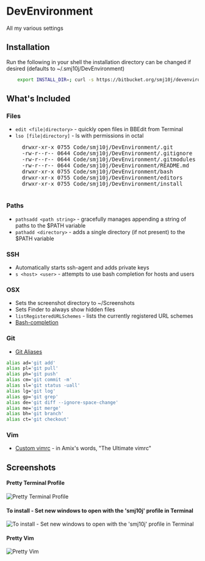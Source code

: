 DevEnvironment
==============

All my various settings

Installation
------------

Run the following in your shell the installation directory can be changed if desired (defaults to ~/.smj10j/DevEnvironment)
```bash 
	export INSTALL_DIR=; curl -s https://bitbucket.org/smj10j/devenvironment/raw/master/install/install.sh | /bin/bash && exit 0
```

What's Included
---------------

### Files ###
- `edit <file|directory>` - quickly open files in BBEdit from Terminal
- `lso [file|directory]` - ls with permissions in octal
	<pre>
	drwxr-xr-x 0755 Code/smj10j/DevEnvironment/.git
	-rw-r--r-- 0644 Code/smj10j/DevEnvironment/.gitignore
	-rw-r--r-- 0644 Code/smj10j/DevEnvironment/.gitmodules
	-rw-r--r-- 0644 Code/smj10j/DevEnvironment/README.md
	drwxr-xr-x 0755 Code/smj10j/DevEnvironment/bash
	drwxr-xr-x 0755 Code/smj10j/DevEnvironment/editors
	drwxr-xr-x 0755 Code/smj10j/DevEnvironment/install
	</pre>
	
	
### Paths ###
- `pathsadd <path string>` - gracefully manages appending a string of paths to the $PATH variable
- `pathadd <directory>` - adds a single directory (if not present) to the $PATH variable
		
		
### SSH ###
- Automatically starts ssh-agent and adds private keys
- `s <host> <user>` - attempts to use bash completion for hosts and users


### OSX ###
- Sets the screenshot directory to  ~/Screenshots
- Sets Finder to always show hidden files
- `listRegisteredURLSchemes` - lists the currently registered URL schemes
- [Bash-completion](http://trac.macports.org/wiki/howto/bash-completion)

### Git ###
- [Git Aliases](http://www.jperla.com/blog/post/teach-yourself-git-in-2-minutes)
```bash
alias ad='git add'
alias pl='git pull'
alias ph='git push'
alias cm='git commit -m'
alias sl='git status -uall'
alias lg='git log'
alias gp='git grep'
alias de='git diff --ignore-space-change'
alias me='git merge'
alias bh='git branch'
alias ct='git checkout'
```

### Vim ###
- [Custom vimrc](https://github.com/amix/vimrc) - in Amix's words, "The Ultimate vimrc"
		
		
Screenshots
-----------

#### Pretty Terminal Profile ####
![Pretty Terminal Profile](https://raw.github.com/smj10j/DevEnvironment/master/screenshots/Pretty-Terminal.png "Pretty Terminal")

#### To install - Set new windows to open with the 'smj10j' profile in Terminal ####
![To install - Set new windows to open with the 'smj10j' profile in Terminal](https://raw.github.com/smj10j/DevEnvironment/master/screenshots/Set-Terminal-Profile.png "Set Terminal Profile")

#### Pretty Vim ####
![Pretty Vim](https://raw.github.com/smj10j/DevEnvironment/master/screenshots/Pretty-Vim.png "Pretty Vim")
		

		
		
		
		
		